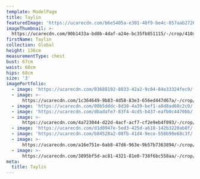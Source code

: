 ```yaml
---
template: ModelPage
title: Taylin
featuredImage: 'https://ucarecdn.com/b6e5405a-e301-40f9-be4c-057aab27266b/'
imageThumbnail: >-
  https://ucarecdn.com/90b1433a-bd8b-4daf-a24e-bc35fb851115/-/crop/410x385/90,24/-/preview/
firstName: Taylin
collection: Global
height: 136cm
measurementType: chest
bust: 67cm
waist: 60cm
hips: 68cm
size: '3'
imagePortfolio:
  - image: 'https://ucarecdn.com/03688192-8033-42a2-9c04-84e33324fec9/'
  - image: >-
      https://ucarecdn.com/1c364649-9b83-4d58-83e3-656ed447d67a/-/crop/1614x2133/19,0/-/preview/
  - image: 'https://ucarecdn.com/00b5dddc-8d38-4a39-bef1-a8d8ad60c2c0/'
  - image: 'https://ucarecdn.com/dbadafe7-83f4-4cd5-b437-eafb0c4470bb/'
  - image: >-
      https://ucarecdn.com/4a723044-d22d-4acf-acf7-cf2e9eb4f093/-/crop/1606x2306/0,143/-/preview/
  - image: 'https://ucarecdn.com/d1d0947e-5ed3-425d-a618-142b3220ab8f/'
  - image: 'https://ucarecdn.com/b84528a2-08fb-41d4-9ece-558b98e68c3f/'
  - image: >-
      https://ucarecdn.com/a16e751e-6ab8-47d6-963e-9b57b7363894/-/crop/1598x2185/0,0/-/preview/
  - image: >-
      https://ucarecdn.com/3895bf5d-ac81-4321-81e0-738f6bc558aa/-/crop/1561x1824/71,0/-/preview/
meta:
  title: Taylin
---
```


